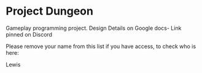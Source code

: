 # Project Dungeon
Gameplay programming project. Design Details on Google docs- Link pinned on Discord

Please remove your name from this list if you have access, to check who is here:

Lewis


